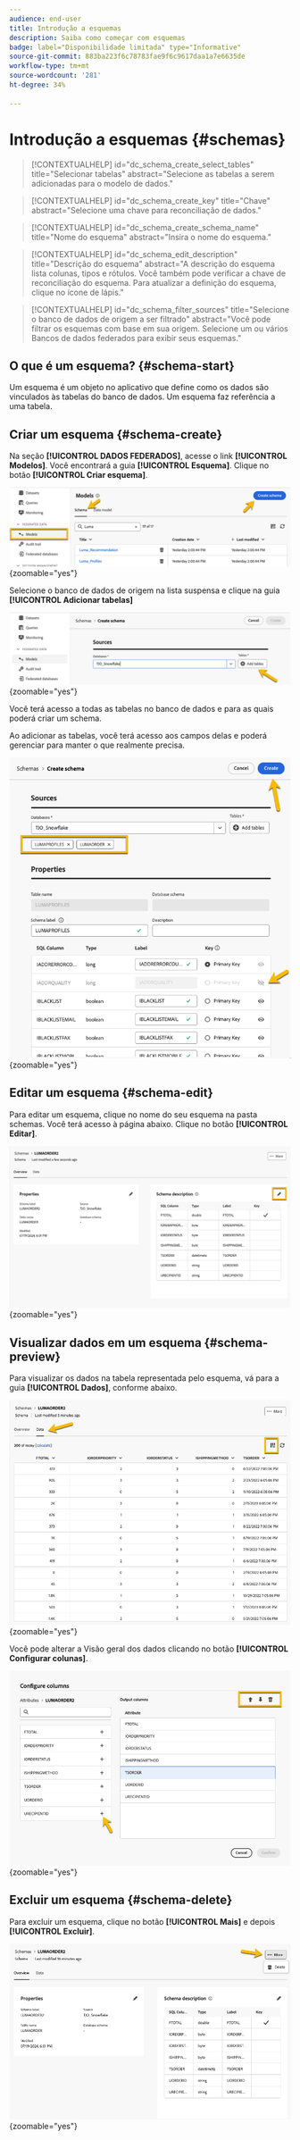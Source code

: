```yaml
---
audience: end-user
title: Introdução a esquemas
description: Saiba como começar com esquemas
badge: label="Disponibilidade limitada" type="Informative"
source-git-commit: 883ba223f6c78783fae9f6c9617daa1a7e6635de
workflow-type: tm+mt
source-wordcount: '281'
ht-degree: 34%

---
```


# Introdução a esquemas {#schemas}


>[!CONTEXTUALHELP]
>id="dc_schema_create_select_tables"
>title="Selecionar tabelas"
>abstract="Selecione as tabelas a serem adicionadas para o modelo de dados."

>[!CONTEXTUALHELP]
>id="dc_schema_create_key"
>title="Chave"
>abstract="Selecione uma chave para reconciliação de dados."

>[!CONTEXTUALHELP]
>id="dc_schema_create_schema_name"
>title="Nome do esquema"
>abstract="Insira o nome do esquema."


>[!CONTEXTUALHELP]
>id="dc_schema_edit_description"
>title="Descrição do esquema"
>abstract="A descrição do esquema lista colunas, tipos e rótulos. Você também pode verificar a chave de reconciliação do esquema. Para atualizar a definição do esquema, clique no ícone de lápis."

>[!CONTEXTUALHELP]
>id="dc_schema_filter_sources"
>title="Selecione o banco de dados de origem a ser filtrado"
>abstract="Você pode filtrar os esquemas com base em sua origem. Selecione um ou vários Bancos de dados federados para exibir seus esquemas."


## O que é um esquema? {#schema-start}

Um esquema é um objeto no aplicativo que define como os dados são vinculados às tabelas do banco de dados.
Um esquema faz referência a uma tabela.

## Criar um esquema {#schema-create}

Na seção **[!UICONTROL DADOS FEDERADOS]**, acesse o link **[!UICONTROL Modelos]**. Você encontrará a guia **[!UICONTROL Esquema]**.
Clique no botão **[!UICONTROL Criar esquema]**.

![](assets/schema_create.png){zoomable="yes"}

Selecione o banco de dados de origem na lista suspensa e clique na guia **[!UICONTROL Adicionar tabelas]**

![](assets/schema_tables.png){zoomable="yes"}

Você terá acesso a todas as tabelas no banco de dados e para as quais poderá criar um schema.

Ao adicionar as tabelas, você terá acesso aos campos delas e poderá gerenciar para manter o que realmente precisa.

![](assets/schema_fields.png){zoomable="yes"}

## Editar um esquema {#schema-edit}

Para editar um esquema, clique no nome do seu esquema na pasta schemas. Você terá acesso à página abaixo.
Clique no botão **[!UICONTROL Editar]**.

![](assets/schema_edit.png){zoomable="yes"}

## Visualizar dados em um esquema {#schema-preview}

Para visualizar os dados na tabela representada pelo esquema, vá para a guia **[!UICONTROL Dados]**, conforme abaixo.

![](assets/schema_data.png){zoomable="yes"}

Você pode alterar a Visão geral dos dados clicando no botão **[!UICONTROL Configurar colunas]**.

![](assets/schema_columns.png){zoomable="yes"}

## Excluir um esquema {#schema-delete}

Para excluir um esquema, clique no botão **[!UICONTROL Mais]** e depois **[!UICONTROL Excluir]**.

![](assets/schema_delete.png){zoomable="yes"}